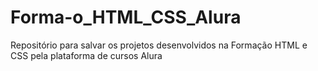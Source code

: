 # Forma-o_HTML_CSS_Alura
Repositório para salvar os projetos desenvolvidos na Formação HTML e CSS pela plataforma de cursos Alura
